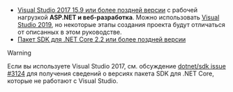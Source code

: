 * [Visual Studio 2017 15.9 или более поздней версии](https://visualstudio.microsoft.com/downloads/) с рабочей нагрузкой **ASP.NET и веб-разработка**. Можно использовать [Visual Studio 2019](https://visualstudio.microsoft.com/downloads/?utm_medium=microsoft&utm_source=docs.microsoft.com&utm_campaign=inline+link&utm_content=download+vs2019), но некоторые этапы создания проекта будут отличаться от описанных в этом руководстве.
* [Пакет SDK для .NET Core 2.2 или более поздней версии](https://dotnet.microsoft.com/download/dotnet-core)

> [!WARNING]
> Если вы используете Visual Studio 2017, см. обсуждение [dotnet/sdk issue #3124](https://github.com/dotnet/sdk/issues/3124) для получения сведений о версиях пакета SDK для .NET Core, которые не работают с Visual Studio.
